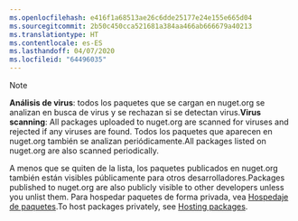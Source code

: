 ```yaml
---
ms.openlocfilehash: e416f1a68513ae26c6dde25177e24e155e665d04
ms.sourcegitcommit: 2b50c450cca521681a384aa466ab666679a40213
ms.translationtype: HT
ms.contentlocale: es-ES
ms.lasthandoff: 04/07/2020
ms.locfileid: "64496035"
---
```

> [!Note]
> <span data-ttu-id="ca2e4-101">**Análisis de virus**: todos los paquetes que se cargan en nuget.org se analizan en busca de virus y se rechazan si se detectan virus.</span><span class="sxs-lookup"><span data-stu-id="ca2e4-101">**Virus scanning**: All packages uploaded to nuget.org are scanned for viruses and rejected if any viruses are found.</span></span> <span data-ttu-id="ca2e4-102">Todos los paquetes que aparecen en nuget.org también se analizan periódicamente.</span><span class="sxs-lookup"><span data-stu-id="ca2e4-102">All packages listed on nuget.org are also scanned periodically.</span></span>
>
> <span data-ttu-id="ca2e4-103">A menos que se quiten de la lista, los paquetes publicados en nuget.org también están visibles públicamente para otros desarrolladores.</span><span class="sxs-lookup"><span data-stu-id="ca2e4-103">Packages published to nuget.org are also publicly visible to other developers unless you unlist them.</span></span> <span data-ttu-id="ca2e4-104">Para hospedar paquetes de forma privada, vea [Hospedaje de paquetes](../../hosting-packages/overview.md).</span><span class="sxs-lookup"><span data-stu-id="ca2e4-104">To host packages privately, see [Hosting packages](../../hosting-packages/overview.md).</span></span>